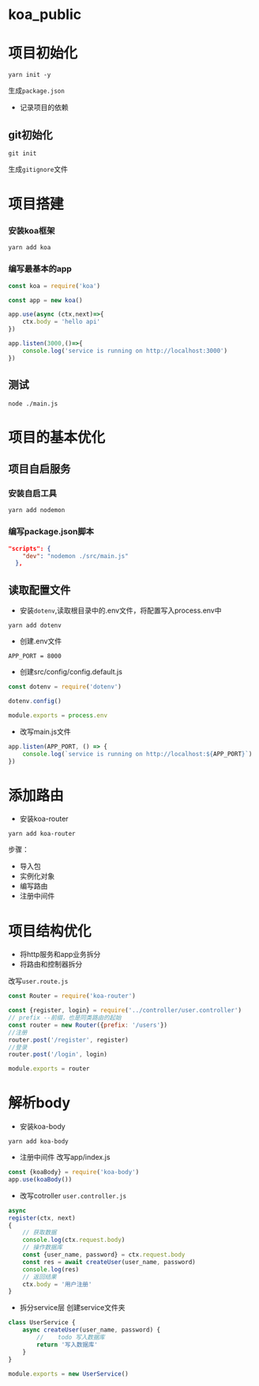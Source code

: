 # koa_public

# 项目初始化

```init
yarn init -y
```

生成`package.json`

- 记录项目的依赖

## git初始化

```init
git init
```

生成`gitignore`文件

# 项目搭建

### 安装koa框架

```init
yarn add koa
```

### 编写最基本的app

```js
const koa = require('koa')

const app = new koa()

app.use(async (ctx,next)=>{
    ctx.body = 'hello api'
})

app.listen(3000,()=>{
    console.log('service is running on http://localhost:3000')
})
```

## 测试

```puml
node ./main.js
```

# 项目的基本优化

## 项目自启服务

### 安装自启工具

```puml
yarn add nodemon
```

### 编写package.json脚本

```json
"scripts": {
    "dev": "nodemon ./src/main.js"
  },
```

## 读取配置文件

- 安装``dotenv``,读取根目录中的.env文件，将配置写入process.env中

```puml
yarn add dotenv
```

- 创建.env文件

```puml
APP_PORT = 8000
```

- 创建src/config/config.default.js

```js
const dotenv = require('dotenv')

dotenv.config()

module.exports = process.env
```

- 改写main.js文件

```js
app.listen(APP_PORT, () => {
    console.log(`service is running on http://localhost:${APP_PORT}`)
})
```

# 添加路由

- 安装koa-router

```puml
yarn add koa-router
```

步骤：

- 导入包
- 实例化对象
- 编写路由
- 注册中间件

# 项目结构优化

- 将http服务和app业务拆分
- 将路由和控制器拆分

改写```user.route.js```

```js
const Router = require('koa-router')

const {register, login} = require('../controller/user.controller')
// prefix --前缀，也是同类路由的起始
const router = new Router({prefix: '/users'})
//注册
router.post('/register', register)
//登录
router.post('/login', login)

module.exports = router
```

# 解析body

- 安装koa-body

```puml
yarn add koa-body
```

- 注册中间件 改写app/index.js

```js
const {koaBody} = require('koa-body')
app.use(koaBody())
```

- 改写cotroller ``user.controller.js``

```js
async
register(ctx, next)
{
    // 获取数据
    console.log(ctx.request.body)
    // 操作数据库
    const {user_name, password} = ctx.request.body
    const res = await createUser(user_name, password)
    console.log(res)
    // 返回结果
    ctx.body = '用户注册'
}
```
- 拆分service层
    创建service文件夹
```js
class UserService {
    async createUser(user_name, password) {
        //    todo 写入数据库
        return '写入数据库'
    }
}

module.exports = new UserService()
```

